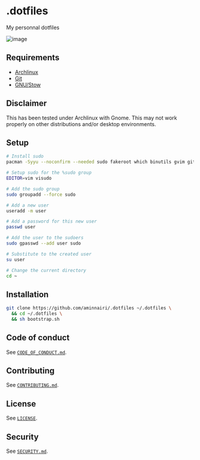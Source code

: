 # .dotfiles

My personnal dotfiles

![image](https://user-images.githubusercontent.com/18418459/209004913-21669bfc-8855-46cc-bc6c-d6c4c5ef24e6.png)

## Requirements

- [Archlinux](https://archlinux.org/)
- [Git](https://git-scm.com/)
- [GNU/Stow](https://www.gnu.org/software/stow/)

## Disclaimer

This has been tested under Archlinux with Gnome. This may not work properly on other distributions and/or desktop environments.

## Setup

```bash
# Install sudo
pacman -Syyu --noconfirm --needed sudo fakeroot which binutils gvim git make gcc xorg-xset

# Setup sudo for the %sudo group
EDITOR=vim visudo

# Add the sudo group
sudo groupadd --force sudo

# Add a new user
useradd -m user

# Add a password for this new user
passwd user

# Add the user to the sudoers
sudo gpasswd --add user sudo

# Substitute to the created user
su user

# Change the current directory
cd ~
```

## Installation 

```bash
git clone https://github.com/aminnairi/.dotfiles ~/.dotfiles \
  && cd ~/.dotfiles \
  && sh bootstrap.sh
```

## Code of conduct

See [`CODE_OF_CONDUCT.md`](./CODE_OF_CONDUCT.md).

## Contributing

See [`CONTRIBUTING.md`](./CONTRIBUTING.md).

## License

See [`LICENSE`](./LICENSE).

## Security

See [`SECURITY.md`](./SECURITY.md).
